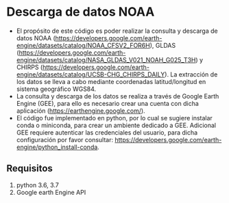 # Descarga de datos NOAA 

* El propósito de este código es poder realizar la consulta y descarga de datos NOAA (https://developers.google.com/earth-engine/datasets/catalog/NOAA_CFSV2_FOR6H), GLDAS (https://developers.google.com/earth-engine/datasets/catalog/NASA_GLDAS_V021_NOAH_G025_T3H) y CHIRPS (https://developers.google.com/earth-engine/datasets/catalog/UCSB-CHG_CHIRPS_DAILY). La extracción de los datos se lleva a cabo mediante coordenadas latitud/longitud en sistema geográfico WGS84.  
* La consulta y descarga de los datos se realiza a través de Google Earth Engine (GEE), para ello es necesario crear una cuenta con dicha aplicación (https://earthengine.google.com/).
* El código fue implementado en python, por lo cual se sugiere instalar conda o miniconda, para crear un ambiente dedicado a GEE. Adicional GEE requiere autenticar las credenciales del usuario, para dicha configuración por favor consultar: https://developers.google.com/earth-engine/python_install-conda.

## Requisitos

  1. python 3.6, 3.7
  2. Google earth Engine API
 
